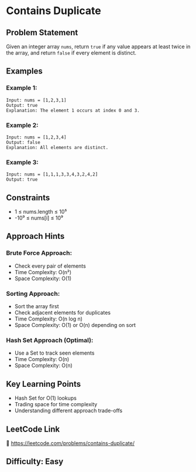 # Contains Duplicate

## Problem Statement
Given an integer array `nums`, return `true` if any value appears at least twice in the array, and return `false` if every element is distinct.

## Examples

### Example 1:
```
Input: nums = [1,2,3,1]
Output: true
Explanation: The element 1 occurs at index 0 and 3.
```

### Example 2:
```
Input: nums = [1,2,3,4]
Output: false
Explanation: All elements are distinct.
```

### Example 3:
```
Input: nums = [1,1,1,3,3,4,3,2,4,2]
Output: true
```

## Constraints
- 1 ≤ nums.length ≤ 10⁵
- -10⁹ ≤ nums[i] ≤ 10⁹

## Approach Hints

### Brute Force Approach:
- Check every pair of elements
- Time Complexity: O(n²)
- Space Complexity: O(1)

### Sorting Approach:
- Sort the array first
- Check adjacent elements for duplicates
- Time Complexity: O(n log n)
- Space Complexity: O(1) or O(n) depending on sort

### Hash Set Approach (Optimal):
- Use a Set to track seen elements
- Time Complexity: O(n)
- Space Complexity: O(n)

## Key Learning Points
- Hash Set for O(1) lookups
- Trading space for time complexity
- Understanding different approach trade-offs

## LeetCode Link
🔗 https://leetcode.com/problems/contains-duplicate/

## Difficulty: Easy